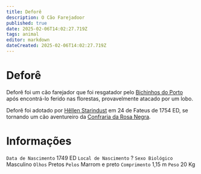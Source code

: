 ```yaml
---
title: Deforê
description: O Cão Farejadoor
published: true
date: 2025-02-06T14:02:27.719Z
tags: animal
editor: markdown
dateCreated: 2025-02-06T14:02:27.719Z
---
```


# Deforê
Deforê foi um cão farejador que foi resgatador pelo [Bichinhos do Porto](/lugares/plano-material/drafeon/sul-de-drafeon/porto-preciez#Infraestrutura) após encontrá-lo ferido nas florestas, provavelmente atacado por um lobo. 

Deforê foi adotado por [Hêllen Starindust](/individuos/personagens-de-jogadores/hellen-starindust) em 24 de Fateus de 1754 ED, se tornando um cão aventureiro da [Confraria da Rosa Negra](/faccoes/faccoes-independentes/confraria-da-rosa-negra).

# Informações
`Data de Nascimento` 1749 ED
`Local de Nascimento` ?
`Sexo Biológico` Masculino
`Olhos` Pretos
`Pelos` Marrom e preto
`Comprimento` 1,15 m
`Peso` 20 Kg